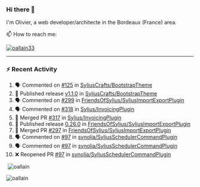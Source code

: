 ### Hi there 👋

I'm Olivier, a web developer/architecte in the Bordeaux (France) area.

📫 How to reach me:

<p> <a href="https://twitter.com/oallain33" target="blank"><img src="https://img.shields.io/twitter/follow/oallain33?logo=twitter&style=for-the-badge" alt="oallain33" /></a> </p>

---

### :zap: Recent Activity

<!--START_SECTION:activity-->
1. 🗣 Commented on [#125](https://github.com/SyliusCrafts/BootstrapTheme/issues/125#issuecomment-2151948278) in [SyliusCrafts/BootstrapTheme](https://github.com/SyliusCrafts/BootstrapTheme)
2. 🚀 Published release [v1.1.0](https://github.com/SyliusCrafts/BootstrapTheme/releases/tag/v1.1.0) in [SyliusCrafts/BootstrapTheme](https://github.com/SyliusCrafts/BootstrapTheme)
3. 🗣 Commented on [#299](https://github.com/FriendsOfSylius/SyliusImportExportPlugin/issues/299#issuecomment-2148064070) in [FriendsOfSylius/SyliusImportExportPlugin](https://github.com/FriendsOfSylius/SyliusImportExportPlugin)
4. 🗣 Commented on [#318](https://github.com/Sylius/InvoicingPlugin/issues/318#issuecomment-2142866463) in [Sylius/InvoicingPlugin](https://github.com/Sylius/InvoicingPlugin)
5. 🎉 Merged PR [#317](https://github.com/Sylius/InvoicingPlugin/pull/317) in [Sylius/InvoicingPlugin](https://github.com/Sylius/InvoicingPlugin)
6. 🚀 Published release [0.26.0](https://github.com/FriendsOfSylius/SyliusImportExportPlugin/releases/tag/0.26.0) in [FriendsOfSylius/SyliusImportExportPlugin](https://github.com/FriendsOfSylius/SyliusImportExportPlugin)
7. 🎉 Merged PR [#297](https://github.com/FriendsOfSylius/SyliusImportExportPlugin/pull/297) in [FriendsOfSylius/SyliusImportExportPlugin](https://github.com/FriendsOfSylius/SyliusImportExportPlugin)
8. 🗣 Commented on [#97](https://github.com/synolia/SyliusSchedulerCommandPlugin/pull/97#issuecomment-2072964834) in [synolia/SyliusSchedulerCommandPlugin](https://github.com/synolia/SyliusSchedulerCommandPlugin)
9. 🗣 Commented on [#97](https://github.com/synolia/SyliusSchedulerCommandPlugin/pull/97#issuecomment-2072139322) in [synolia/SyliusSchedulerCommandPlugin](https://github.com/synolia/SyliusSchedulerCommandPlugin)
10. ❌ Reopened PR [#97](https://github.com/synolia/SyliusSchedulerCommandPlugin/pull/97) in [synolia/SyliusSchedulerCommandPlugin](https://github.com/synolia/SyliusSchedulerCommandPlugin)
<!--END_SECTION:activity-->

<p>&nbsp;<img align="center" src="https://github-readme-stats.vercel.app/api?username=oallain&show_icons=true&locale=en" alt="oallain" /></p>

<p><img align="center" src="https://github-readme-streak-stats.herokuapp.com/?user=oallain&" alt="oallain" /></p>

